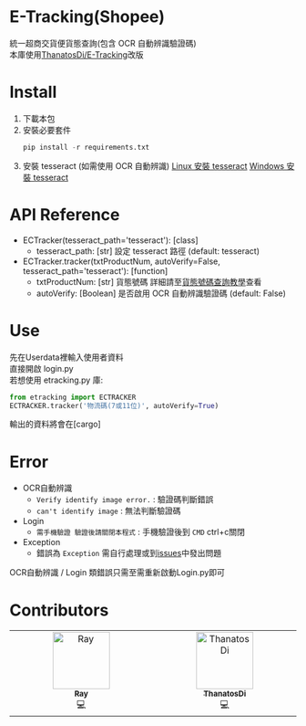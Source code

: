 # E-Tracking(Shopee)
 統一超商交貨便貨態查詢(包含 OCR 自動辨識驗證碼)  
 本庫使用[ThanatosDi/E-Tracking](https://github.com/ThanatosDi/E-Tracking)改版
# Install
1. 下載本包
2. 安裝必要套件
    ```python
    pip install -r requirements.txt
    ```
3. 安裝 tesseract (如需使用 OCR 自動辨識)
   [Linux 安裝 tesseract](https://github.com/tesseract-ocr/tesseract/wiki) 
   [Windows 安裝 tesseract](https://github.com/UB-Mannheim/tesseract/wiki)
# API Reference
* ECTracker(tesseract_path='tesseract'): [class]
  * tesseract_path: [str] 設定 tesseract 路徑 (default: tesseract)
* ECTracker.tracker(txtProductNum, autoVerify=False, tesseract_path='tesseract'): [function]
    * txtProductNum: [str] 貨態號碼 詳細請至[貨態號碼查詢教學](https://eservice.7-11.com.tw/e-tracking/TeachPage.html)查看
    * autoVerify: [Boolean] 是否啟用 OCR 自動辨識驗證碼 (default: False)
# Use
先在Userdata裡輸入使用者資料  
直接開啟 login.py  
若想使用 etracking.py 庫:
```python
from etracking import ECTRACKER
ECTRACKER.tracker('物流碼(7或11位)', autoVerify=True)
```
輸出的資料將會在[cargo]
# Error
* OCR自動辨識  
  * `Verify identify image error.` : 驗證碼判斷錯誤  
  * `can't identify image` : 無法判斷驗證碼
* Login  
  * `需手機驗證 驗證後請關閉本程式` : 手機驗證後到 `CMD` ctrl+c關閉
* Exception  
  * 錯誤為 `Exception` 需自行處理或到[issues](https://github.com/XiaXia009/E-Tracking/issues)中發出問題

OCR自動辨識 / Login 類錯誤只需至需重新啟動Login.py即可
# Contributors
<table>
  <tbody>
    <tr>
      <td align="center" valign="top" width="14.28%"><a href="https://github.com/XiaXia009"><img src="https://avatars.githubusercontent.com/u/107758517?v=4" width="100px;" alt="Ray"/><br /><sub><b>Ray</b></sub></a><br /><a title="Code">💻</a></td>
      <td align="center" valign="top" width="14.28%"><a href="https://github.com/ThanatosDi"><img src="https://avatars.githubusercontent.com/u/12424898?v=4" width="100px;" alt="ThanatosDi"/><br /><sub><b>ThanatosDi</b></sub></a><br /><a title="Code">💻</a></td>
    </tr>
  </tbody>
</table>
